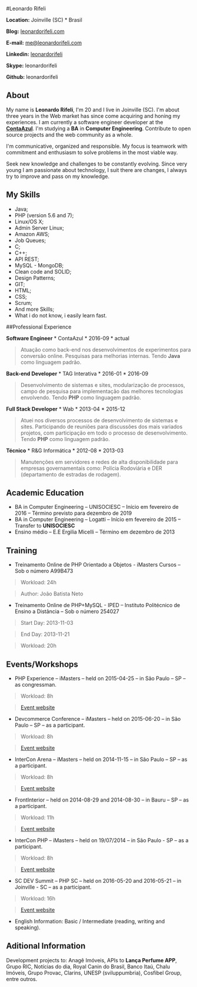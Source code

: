 #Leonardo Rifeli

**Location:** Joinville (SC) * Brasil

**Blog:** [leonardorifeli.com](https://leonardorifeli.com)

**E-mail:** [me@leonardorifeli.com](mailto:me@leonardorifeli.com)

**Linkedin:** [leonardorifeli](http://linkedin.com/in/leonardorifeli)

**Skype:** leonardorifeli

**Github:** leonardorifeli

## About

My name is **Leonardo Rifeli**, I'm 20 and I live in Joinville (SC). I'm about three years in the Web market has since come acquiring and honing my experiences. I am currently a software engineer developer at the **[ContaAzul](http://contaazul.com)**. I'm studying a **BA** in **Computer Engineering**. Contribute to open source projects and the web community as a whole.

I'm communicative, organized and responsible. My focus is teamwork with commitment and enthusiasm to solve problems in the most viable way.

Seek new knowledge and challenges to be constantly evolving. Since very young I am passionate about technology, I suit there are changes, I always try to improve and pass on my knowledge.

## My Skills

* Java;
* PHP (version 5.6 and 7);
* Linux/OS X;
* Admin Server Linux;
* Amazon AWS;
* Job Queues;
* C;
* C++;
* API REST;
* MySQL - MongoDB;
* Clean code and SOLID;
* Design Patterns;
* GIT;
* HTML;
* CSS;
* Scrum;
* And more Skills;
* What i do not know, i easily learn fast.

##Professional Experience

**Software Engineer** * ContaAzul * 2016-09 * actual
> Atuação como back-end nos desenvolvimentos de experimentos para conversão online. Pesquisas para melhorias internas. Tendo **Java** como linguagem padrão.

**Back-end Developer** * TAG Interativa * 2016-01 * 2016-09
>Desenvolvimento de sistemas e sites, modularização de processos, campo de pesquisa para implementação das melhores tecnologias envolvendo. Tendo **PHP** como linguagem padrão.

**Full Stack Developer** * Wab * 2013-04 * 2015-12

>Atuei nos diversos processos de desenvolvimento de sistemas e sites. Participando de reuniões para discussões dos mais variados projetos, com participação em todo o processo de desenvolvimento. Tendo **PHP** como linguagem padrão.

**Técnico** * R&G Informática * 2012-08 * 2013-03

>Manutenções em servidores e redes de alta disponibilidade para empresas governamentais como: Polícia Rodoviária e DER (departamento de estradas de rodagem).

## Academic Education

* BA in Computer Engineering – UNISOCIESC – Início em fevereiro de 2016 – Término previsto para dezembro de 2019
* BA in Computer Engineering – Logatti – Início em fevereiro de 2015 – Transfer to **UNISOCIESC**
* Ensino médio – E.E Ergilia Micelli – Término em dezembro de 2013

## Training

* Treinamento Online de PHP Orientado a Objetos - iMasters Cursos – Sob o número A99B473

> Workload: 24h

> Author: João Batista Neto

* Treinamento Online de PHP+MySQL - IPED – Instituto Politécnico de Ensino a Distância – Sob o número 254027

> Start Day: 2013-11-03

> End Day: 2013-11-21

> Workload: 20h

## Events/Workshops

* PHP Experience – iMasters – held on 2015-04-25 – in São Paulo – SP – as congressman.

> Workload: 8h

> [Event website](http://phpexperience.imasters.com.br/)

* Devcommerce Conference – iMasters – held on 2015-06-20 – in São Paulo – SP – as a participant.

> Workload: 8h

> [Event website](http://devcommerce.imasters.com.br/)

* InterCon Arena – iMasters – held on 2014-11-15 – in São Paulo – SP – as a participant.

> Workload: 8h

> [Event website](http://intercon.imasters.com.br/)

* FrontInterior – held on 2014-08-29 and 2014-08-30 – in Bauru – SP – as a participant.

> Workload: 11h

> [Event website](https://www.facebook.com/Frontinterior)

* InterCon PHP – iMasters – held on 19/07/2014 – in São Paulo - SP – as a participant.

> Workload: 8h

> [Event website](http://interconphp.imasters.com.br/)

* SC DEV Summit – PHP SC – held on 2016-05-20 and 2016-05-21 – in Joinville - SC – as a participant.

> Workload: 16h

> [Event website](http://scdevsummit.com.br/)


* English Information: Basic / Intermediate (reading, writing and speaking).

## Aditional Information

Development projects to: Anagê Imóveis, APIs to **Lança Perfume APP**, Grupo RIC, Notícias do dia, Royal Canin do Brasil, Banco Itaú, Chalu Imóveis, Grupo Provac, Clarins, UNESP (sviluppumbria), Cosfibel Group, entre outros.
